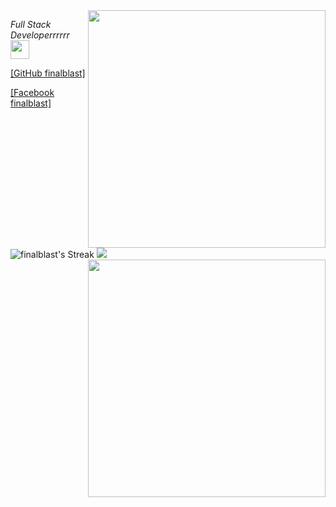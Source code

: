 <img align='right' src="https://github-readme-stats.vercel.app/api?username=finalblast&show=reviews,discussions_started,discussions_answered,prs_merged,prs_merged_percentage&show_icons=true&theme=radical&layout=compact" width="380">
<p><em>Full Stack Developerrrrrr <img src="https://media.giphy.com/media/WUlplcMpOCEmTGBtBW/giphy.gif" width="30"><br>
</em></p>

[[GitHub finalblast]](https://github.com/finalblast)

[[Facebook finalblast]](https://facebook.com/finalblast)

![finalblast's Streak](https://github-readme-streak-stats.herokuapp.com/?user=finalblast&theme=radical&layout=compact)
<img align='right' src="https://github-readme-stats.vercel.app/api/top-langs/?username=finalblast&theme=radical&show_icons=true&layout=compact" width="380">
<img src="https://github-readme-stats.vercel.app/api/wakatime/?username=finalblast&layout=compact&&theme=radical&link=https://www.github.com/finalblast">

